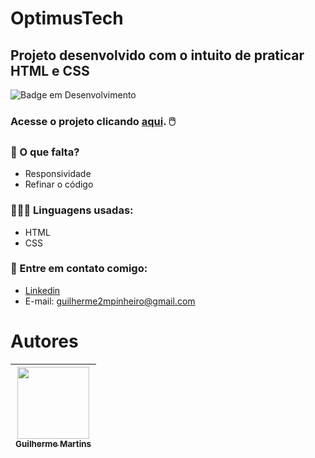 # OptimusTech
## Projeto desenvolvido com o intuito de praticar HTML e CSS
![Badge em Desenvolvimento](http://img.shields.io/static/v1?label=STATUS&message=EM%20DESENVOLVIMENTO&color=GREEN&style=for-the-badge)
### Acesse o projeto clicando [aqui](https://optimustech-beta.vercel.app). :computer_mouse:

### 🔎 O que falta?
- Responsividade
- Refinar o código

### 👩🏻‍💻 Linguagens usadas:
- HTML
- CSS

### :iphone: Entre em contato comigo:
- [Linkedin](https://www.linkedin.com/in/guilhermemmp/)
- E-mail: guilherme2mpinheiro@gmail.com

# Autores

| [<img src="https://avatars.githubusercontent.com/u/92831677?v=4" width=115><br><sub>Guilherme Martins</sub>](https://github.com/guilhermemmp) |   
| :---: | 

